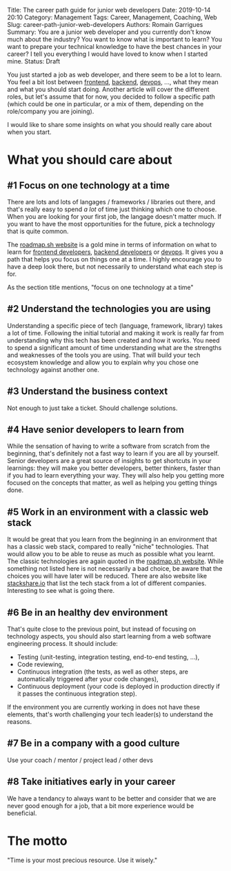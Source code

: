Title: The career path guide for junior web developers
Date: 2019-10-14 20:10
Category: Management
Tags: Career, Management, Coaching, Web
Slug: career-path-junior-web-developers
Authors: Romain Garrigues
Summary: You are a junior web developer and you currently don't know much about the industry? You want to know what is important to learn? You want to prepare your technical knowledge to have the best chances in your career? I tell you everything I would have loved to know when I started mine.
Status: Draft

You just started a job as web developer, and there seem to be a lot to learn. You feel a bit lost between [frontend](), [backend](), [devops](), ..., what they mean and what you should start doing.
Another article will cover the different roles, but let's assume that for now, you decided to follow a specific path (which could be one in particular, or a mix of them, depending on the role/company you are joining).

I would like to share some insights on what you should really care about when you start.

# What you should care about

## #1 Focus on one technology at a time

There are lots and lots of langages / frameworks / libraries out there, and that's really easy to spend _a lot_ of time just thinking which one to choose.
When you are looking for your first job, the langage doesn't matter much. If you want to have the most opportunities for the future, pick a technology that is quite common.

The [roadmap.sh website](https://roadmap.so) is a gold mine in terms of information on what to learn for [frontend developers](https://roadmap.so/frontend), [backend developers](https://roadmap.so/backend) or [devops](https://roadmap.so/devops).
It gives you a path that helps you focus on things one at a time. I highly encourage you to have a deep look there, but not necessarily to understand what each step is for.

As the section title mentions, "focus on one technology at a time"

## #2 Understand the technologies you are using

Understanding a specific piece of tech (language, framework, library) takes a lot of time. Following the initial tutorial and making it work is really far from understanding why this tech has been created and how it works.
You need to spend a significant amount of time understanding what are the strengths and weaknesses of the tools you are using. That will build your tech ecosystem knowledge and allow you to explain why you chose one technology against another one.

## #3 Understand the business context

Not enough to just take a ticket.
Should challenge solutions.

## #4 Have senior developers to learn from

While the sensation of having to write a software from scratch from the beginning, that's definitely not a fast way to learn if you are all by yourself.
Senior developers are a great source of insights to get shortcuts in your learnings: they will make you better developers, better thinkers, faster than if you had to learn everything your way.
They will also help you getting more focused on the concepts that matter, as well as helping you getting things done.

## #5 Work in an environment with a classic web stack

It would be great that you learn from the beginning in an environment that has a classic web stack, compared to really "niche" technologies.
That would allow you to be able to reuse as much as possible what you learnt.
The classic technologies are again quoted in the [roadmap.sh website](https://roadmap.so). While something not listed here is not necessarily a bad choice, be aware that the choices you will have later will be reduced.
There are also website like [stackshare.io](https://stackshare.io) that list the tech stack from a lot of different companies. Interesting to see what is going there.

## #6 Be in an healthy dev environment

That's quite close to the previous point, but instead of focusing on technology aspects, you should also start learning from a web software engineering process. It should include:

- Testing (unit-testing, integration testing, end-to-end testing, ...),
- Code reviewing,
- Continuous integration (the tests, as well as other steps, are automatically triggered after your code changes),
- Continuous deployment (your code is deployed in production directly if it passes the continuous integration step).

If the environment you are currently working in does not have these elements, that's worth challenging your tech leader(s) to understand the reasons.

## #7 Be in a company with a good culture

Use your coach / mentor / project lead / other devs

## #8 Take initiatives early in your career

We have a tendancy to always want to be better and consider that we are never good enough for a job, that a bit more experience would be beneficial.

# The motto

"Time is your most precious resource. Use it wisely."
